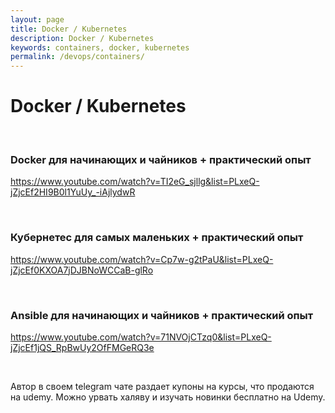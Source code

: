 ```yaml
---
layout: page
title: Docker / Kubernetes
description: Docker / Kubernetes
keywords: containers, docker, kubernetes
permalink: /devops/containers/
---
```


# Docker / Kubernetes

<br/>

### Docker для начинающих и чайников + практический опыт

https://www.youtube.com/watch?v=TI2eG_sjllg&list=PLxeQ-jZjcEf2HI9B0l1YuUy_-iAjlydwR

<br/>

### Кубернетес для самых маленьких + практический опыт

https://www.youtube.com/watch?v=Cp7w-g2tPaU&list=PLxeQ-jZjcEf0KXOA7jDJBNoWCCaB-glRo

<br/>

### Ansible для начинающих и чайников + практический опыт

https://www.youtube.com/watch?v=71NVOjCTzq0&list=PLxeQ-jZjcEf1jQS_RpBwUy2OfFMGeRQ3e

<br/>

Автор в своем telegram чате раздает купоны на курсы, что продаются на udemy. Можно урвать халяву и изучать новинки бесплатно на Udemy.
